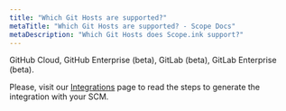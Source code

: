 ```yaml
---
title: "Which Git Hosts are supported?"
metaTitle: "Which Git Hosts are supported? - Scope Docs"
metaDescription: "Which Git Hosts does Scope.ink support?"
---
```


GitHub Cloud, GitHub Enterprise (beta), GitLab (beta), GitLab Enterprise (beta). 

Please, visit our [Integrations](https://docs.scope.ink/integrations "Scope for Managers") page to read the steps to generate the integration with your SCM.